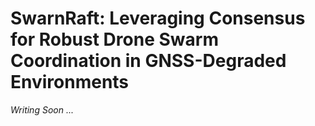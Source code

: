# SwarnRaft: Leveraging Consensus for Robust Drone Swarm Coordination in GNSS-Degraded Environments

_Writing Soon ..._
